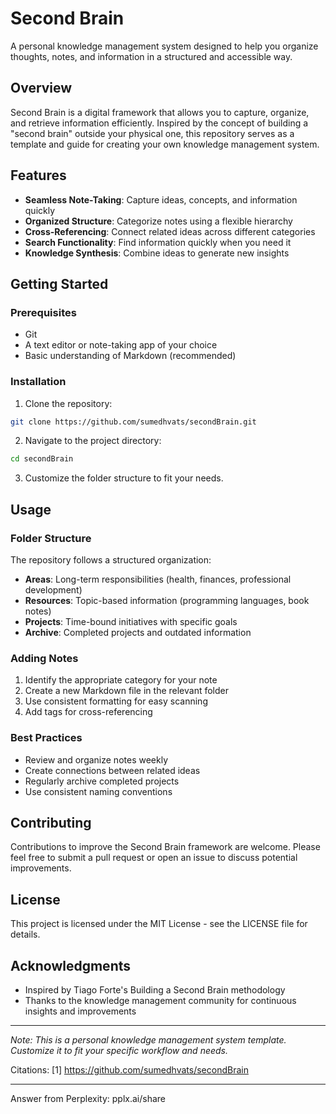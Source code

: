 # Second Brain

A personal knowledge management system designed to help you organize thoughts, notes, and information in a structured and accessible way.

## Overview

Second Brain is a digital framework that allows you to capture, organize, and retrieve information efficiently. Inspired by the concept of building a "second brain" outside your physical one, this repository serves as a template and guide for creating your own knowledge management system.

## Features

- **Seamless Note-Taking**: Capture ideas, concepts, and information quickly
- **Organized Structure**: Categorize notes using a flexible hierarchy
- **Cross-Referencing**: Connect related ideas across different categories
- **Search Functionality**: Find information quickly when you need it
- **Knowledge Synthesis**: Combine ideas to generate new insights

## Getting Started

### Prerequisites

- Git
- A text editor or note-taking app of your choice
- Basic understanding of Markdown (recommended)

### Installation

1. Clone the repository:
```bash
git clone https://github.com/sumedhvats/secondBrain.git
```

2. Navigate to the project directory:
```bash
cd secondBrain
```

3. Customize the folder structure to fit your needs.

## Usage

### Folder Structure

The repository follows a structured organization:

- **Areas**: Long-term responsibilities (health, finances, professional development)
- **Resources**: Topic-based information (programming languages, book notes)
- **Projects**: Time-bound initiatives with specific goals
- **Archive**: Completed projects and outdated information

### Adding Notes

1. Identify the appropriate category for your note
2. Create a new Markdown file in the relevant folder
3. Use consistent formatting for easy scanning
4. Add tags for cross-referencing

### Best Practices

- Review and organize notes weekly
- Create connections between related ideas
- Regularly archive completed projects
- Use consistent naming conventions

## Contributing

Contributions to improve the Second Brain framework are welcome. Please feel free to submit a pull request or open an issue to discuss potential improvements.

## License

This project is licensed under the MIT License - see the LICENSE file for details.

## Acknowledgments

- Inspired by Tiago Forte's Building a Second Brain methodology
- Thanks to the knowledge management community for continuous insights and improvements

---

*Note: This is a personal knowledge management system template. Customize it to fit your specific workflow and needs.*

Citations:
[1] https://github.com/sumedhvats/secondBrain

---
Answer from Perplexity: pplx.ai/share